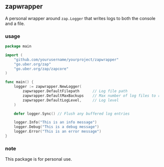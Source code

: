 ## zapwrapper

A personal wrapper around `zap.Logger` that writes logs to both the console and a file.

### usage

```go
package main

import (
	"github.com/yourusername/yourproject/zapwrapper"
	"go.uber.org/zap"
	"go.uber.org/zap/zapcore"
)

func main() {
	logger := zapwrapper.NewLogger(
		zapwrapper.DefaultFilepath      // Log file path
        zapwrapper.DefaultMaxBackups    // Max number of log files to retain
		zapwrapper.DefaultLogLevel,     // Log level
	)

	defer logger.Sync() // Flush any buffered log entries

	logger.Info("This is an info message")
	logger.Debug("This is a debug message")
	logger.Error("This is an error message")
}
```
### note

This package is for personal use.


